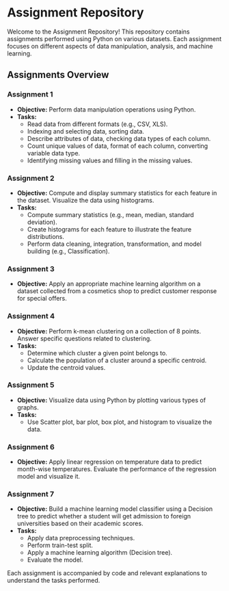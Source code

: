 # Assignment Repository

Welcome to the Assignment Repository! This repository contains assignments performed using Python on various datasets. Each assignment focuses on different aspects of data manipulation, analysis, and machine learning.

## Assignments Overview

### Assignment 1
- **Objective:** Perform data manipulation operations using Python.
- **Tasks:** 
  - Read data from different formats (e.g., CSV, XLS).
  - Indexing and selecting data, sorting data.
  - Describe attributes of data, checking data types of each column.
  - Count unique values of data, format of each column, converting variable data type.
  - Identifying missing values and filling in the missing values.

### Assignment 2
- **Objective:** Compute and display summary statistics for each feature in the dataset. Visualize the data using histograms.
- **Tasks:**
  - Compute summary statistics (e.g., mean, median, standard deviation).
  - Create histograms for each feature to illustrate the feature distributions.
  - Perform data cleaning, integration, transformation, and model building (e.g., Classification).

### Assignment 3
- **Objective:** Apply an appropriate machine learning algorithm on a dataset collected from a cosmetics shop to predict customer response for special offers.

### Assignment 4
- **Objective:** Perform k-mean clustering on a collection of 8 points. Answer specific questions related to clustering.
- **Tasks:**
  - Determine which cluster a given point belongs to.
  - Calculate the population of a cluster around a specific centroid.
  - Update the centroid values.

### Assignment 5
- **Objective:** Visualize data using Python by plotting various types of graphs.
- **Tasks:**
  - Use Scatter plot, bar plot, box plot, and histogram to visualize the data.

### Assignment 6
- **Objective:** Apply linear regression on temperature data to predict month-wise temperatures. Evaluate the performance of the regression model and visualize it.

### Assignment 7
- **Objective:** Build a machine learning model classifier using a Decision tree to predict whether a student will get admission to foreign universities based on their academic scores.
- **Tasks:**
  - Apply data preprocessing techniques.
  - Perform train-test split.
  - Apply a machine learning algorithm (Decision tree).
  - Evaluate the model.

Each assignment is accompanied by code and relevant explanations to understand the tasks performed.

